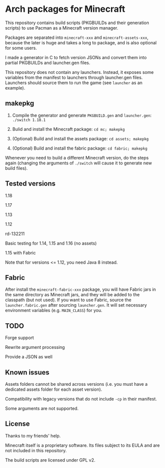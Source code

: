 # Arch packages for Minecraft

This repository contains build scripts (PKGBUILDs and their generation scripts) to use Pacman as a Minecraft version manager.

Packages are separated into `minecraft-xxx` and `minecraft-assets-xxx`, because the later is huge and takes a long to package, and is also optional for some users.

I made a generator in C to fetch version JSONs and convert them into partial PKGBUILDs and launcher.gen files.

This repository does not contain any launchers. Instead, it exposes some variables from the manifest to launchers through launcher.gen files. Launchers should source them to run the game (see `launcher` as an example).

## makepkg

1. Compile the generator and generate `PKGBUILD.gen` and `launcher.gen`: `./switch 1.18.1`

2. Bulid and install the Minecraft package: `cd mc; makepkg`

3. (Optional) Build and install the assets package: `cd assets; makepkg`

4. (Optional) Build and install the fabric package: `cd fabric; makepkg`

Whenever you need to build a different Minecraft version, do the steps again (changing the arguments of `./switch` will cause it to generate new build files).

## Tested versions

1.18

1.17

1.13

1.12

rd-132211

Basic testing for 1.14, 1.15 and 1.16 (no assets)

1.15 with Fabric

Note that for versions <= 1.12, you need Java 8 instead.

## Fabric

After install the `minecraft-fabric-xxx` package, you will have Fabric jars in the same directory as Minecraft jars, and they will be added to the classpath (but not used). If you want to use Fabric, source the `launcher.fabric.gen` after sourcing `launcher.gen`. It will set necessary environment variables (e.g. `MAIN_CLASS`) for you.

## TODO

Forge support

Rewrite argument processing

Provide a JSON as well

## Known issues

Assets folders cannot be shared across versions (i.e. you must have a dedicated assets folder for each asset version).

Compatibility with legacy versions that do not include `-cp` in their manifest.

Some arguments are not supported.

## License

Thanks to my friends' help.

Minecraft itself is a proprietary software. Its files subject to its EULA and are not included in this repository.

The build scripts are licensed under GPL v2.
